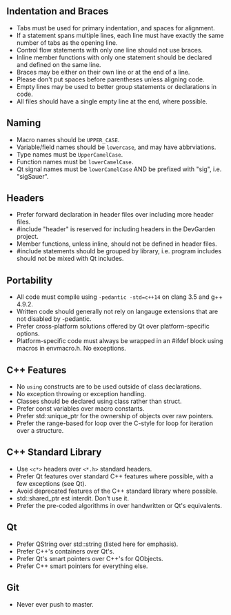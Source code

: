 ## Indentation and Braces
* Tabs must be used for primary indentation, and spaces for alignment.
* If a statement spans multiple lines, each line must have exactly the same number of tabs as the opening line.
* Control flow statements with only one line should not use braces.
* Inline member functions with only one statement should be declared and defined on the same line.
* Braces may be either on their own line or at the end of a line.
* Please don't put spaces before parentheses unless aligning code.
* Empty lines may be used to better group statements or declarations in code.
* All files should have a single empty line at the end, where possible.

## Naming
* Macro names should be `UPPER_CASE`.
* Variable/field names should be `lowercase`, and may have abbrviations.
* Type names must be `UpperCamelCase`.
* Function names must be `lowerCamelCase`.
* Qt signal names must be `lowerCamelCase` AND be prefixed with "sig", i.e. "sigSauer".

## Headers
* Prefer forward declaration in header files over including more header files.
* #include "header" is reserved for including headers in the DevGarden project.
* Member functions, unless inline, should not be defined in header files.
* #include statements should be grouped by library, i.e. program includes should not be mixed with Qt includes.

## Portability
* All code must compile using `-pedantic -std=c++14` on clang 3.5 and g++ 4.9.2.
* Written code should generally not rely on langauge extensions that are not disabled by -pedantic.
* Prefer cross-platform solutions offered by Qt over platform-specific options.
* Platform-specific code must always be wrapped in an #ifdef block using macros in envmacro.h. No exceptions.

## C++ Features
* No `using` constructs are to be used outside of class declarations.
* No exception throwing or exception handling.
* Classes should be declared using class rather than struct.
* Prefer const variables over macro constants.
* Prefer std::unique_ptr for the ownership of objects over raw pointers.
* Prefer the range-based for loop over the C-style for loop for iteration over a structure.

## C++ Standard Library
* Use `<c*>` headers over `<*.h>` standard headers.
* Prefer Qt features over standard C++ features where possible, with a few exceptions (see Qt).
* Avoid deprecated features of the C++ standard library where possible.
* std::shared_ptr est interdit. Don't use it.
* Prefer the pre-coded algorithms in <algorithm> over handwritten or Qt's equivalents.

## Qt
* Prefer QString over std::string (listed here for emphasis).
* Prefer C++'s containers over Qt's.
* Prefer Qt's smart pointers over C++'s for QObjects.
* Prefer C++ smart pointers for everything else.

## Git
* Never ever push to master.

